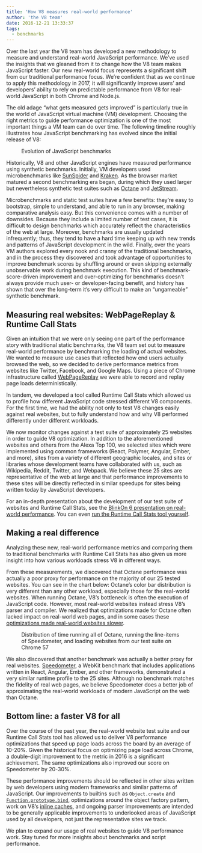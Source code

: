 ```yaml
---
title: 'How V8 measures real-world performance'
author: 'the V8 team'
date: 2016-12-21 13:33:37
tags:
  - benchmarks
---
```

Over the last year the V8 team has developed a new methodology to measure and understand real-world JavaScript performance. We’ve used the insights that we gleaned from it to change how the V8 team makes JavaScript faster. Our new real-world focus represents a significant shift from our traditional performance focus. We’re confident that as we continue to apply this methodology in 2017, it will significantly improve users’ and developers’ ability to rely on predictable performance from V8 for real-world JavaScript in both Chrome and Node.js.

The old adage “what gets measured gets improved” is particularly true in the world of JavaScript virtual machine (VM) development. Choosing the right metrics to guide performance optimization is one of the most important things a VM team can do over time. The following timeline roughly illustrates how JavaScript benchmarking has evolved since the initial release of V8:

<figure>
  <img src="/_img/real-world-performance/evolution.png" alt="">
  <figcaption>Evolution of JavaScript benchmarks</figcaption>
</figure>

Historically, V8 and other JavaScript engines have measured performance using synthetic benchmarks. Initially, VM developers used microbenchmarks like [SunSpider](https://webkit.org/perf/sunspider/sunspider.html) and [Kraken](http://krakenbenchmark.mozilla.org/). As the browser market matured a second benchmarking era began, during which they used larger but nevertheless synthetic test suites such as [Octane](http://chromium.github.io/octane/) and [JetStream](http://browserbench.org/JetStream/).

Microbenchmarks and static test suites have a few benefits: they’re easy to bootstrap, simple to understand, and able to run in any browser, making comparative analysis easy. But this convenience comes with a number of downsides. Because they include a limited number of test cases, it is difficult to design benchmarks which accurately reflect the characteristics of the web at large. Moreover, benchmarks are usually updated infrequently; thus, they tend to have a hard time keeping up with new trends and patterns of JavaScript development in the wild. Finally, over the years VM authors explored every nook and cranny of the traditional benchmarks, and in the process they discovered and took advantage of opportunities to improve benchmark scores by shuffling around or even skipping externally unobservable work during benchmark execution. This kind of benchmark-score-driven improvement and over-optimizing for benchmarks doesn’t always provide much user- or developer-facing benefit, and history has shown that over the long-term it’s very difficult to make an “ungameable” synthetic benchmark.

## Measuring real websites: WebPageReplay & Runtime Call Stats

Given an intuition that we were only seeing one part of the performance story with traditional static benchmarks, the V8 team set out to measure real-world performance by benchmarking the loading of actual websites. We wanted to measure use cases that reflected how end users actually browsed the web, so we decided to derive performance metrics from websites like Twitter, Facebook, and Google Maps. Using a piece of Chrome infrastructure called [WebPageReplay](https://github.com/chromium/web-page-replay) we were able to record and replay page loads deterministically.

In tandem, we developed a tool called Runtime Call Stats which allowed us to profile how different JavaScript code stressed different V8 components. For the first time, we had the ability not only to test V8 changes easily against real websites, but to fully understand how and why V8 performed differently under different workloads.

We now monitor changes against a test suite of approximately 25 websites in order to guide V8 optimization. In addition to the aforementioned websites and others from the Alexa Top 100, we selected sites which were implemented using common frameworks (React, Polymer, Angular, Ember, and more), sites from a variety of different geographic locales, and sites or libraries whose development teams have collaborated with us, such as Wikipedia, Reddit, Twitter, and Webpack. We believe these 25 sites are representative of the web at large and that performance improvements to these sites will be directly reflected in similar speedups for sites being written today by JavaScript developers.

For an in-depth presentation about the development of our test suite of websites and Runtime Call Stats, see the [BlinkOn 6 presentation on real-world performance](https://www.youtube.com/watch?v=xCx4uC7mn6Y). You can even [run the Runtime Call Stats tool yourself](https://docs.google.com/presentation/d/1Lq2DD28CGa7bxawVH_2OcmyiTiBn74dvC6vn2essroY/edit).

## Making a real difference

Analyzing these new, real-world performance metrics and comparing them to traditional benchmarks with Runtime Call Stats has also given us more insight into how various workloads stress V8 in different ways.

From these measurements, we discovered that Octane performance was actually a poor proxy for performance on the majority of our 25 tested websites. You can see in the chart below: Octane’s color bar distribution is very different than any other workload, especially those for the real-world websites. When running Octane, V8’s bottleneck is often the execution of JavaScript code. However, most real-world websites instead stress V8’s parser and compiler. We realized that optimizations made for Octane often lacked impact on real-world web pages, and in some cases these [optimizations made real-world websites slower](http://benediktmeurer.de/2016/12/16/the-truth-about-traditional-javascript-benchmarks/#a-closer-look-at-octane).

<figure>
  <img src="/_img/real-world-performance/startup-distribution.png" alt="">
  <figcaption>Distribution of time running all of Octane, running the line-items of Speedometer, and loading websites from our test suite on Chrome 57</figcaption>
</figure>

We also discovered that another benchmark was actually a better proxy for real websites. [Speedometer](http://browserbench.org/Speedometer/), a WebKit benchmark that includes applications written in React, Angular, Ember, and other frameworks, demonstrated a very similar runtime profile to the 25 sites. Although no benchmark matches the fidelity of real web pages, we believe Speedometer does a better job of approximating the real-world workloads of modern JavaScript on the web than Octane.

## Bottom line: a faster V8 for all

Over the course of the past year, the real-world website test suite and our Runtime Call Stats tool has allowed us to deliver V8 performance optimizations that speed up page loads across the board by an average of 10-20%. Given the historical focus on optimizing page load across Chrome, a double-digit improvement to the metric in 2016 is a significant achievement. The same optimizations also improved our score on Speedometer by 20-30%.

These performance improvements should be reflected in other sites written by web developers using modern frameworks and similar patterns of JavaScript. Our improvements to builtins such as `Object.create` and [`Function.prototype.bind`](http://benediktmeurer.de/2015/12/25/a-new-approach-to-function-prototype-bind/), optimizations around the object factory pattern, work on V8’s [inline caches](https://en.wikipedia.org/wiki/Inline_caching), and ongoing parser improvements are intended to be generally applicable improvements to underlooked areas of JavaScript used by all developers, not just the representative sites we track.

We plan to expand our usage of real websites to guide V8 performance work. Stay tuned for more insights about benchmarks and script performance.
